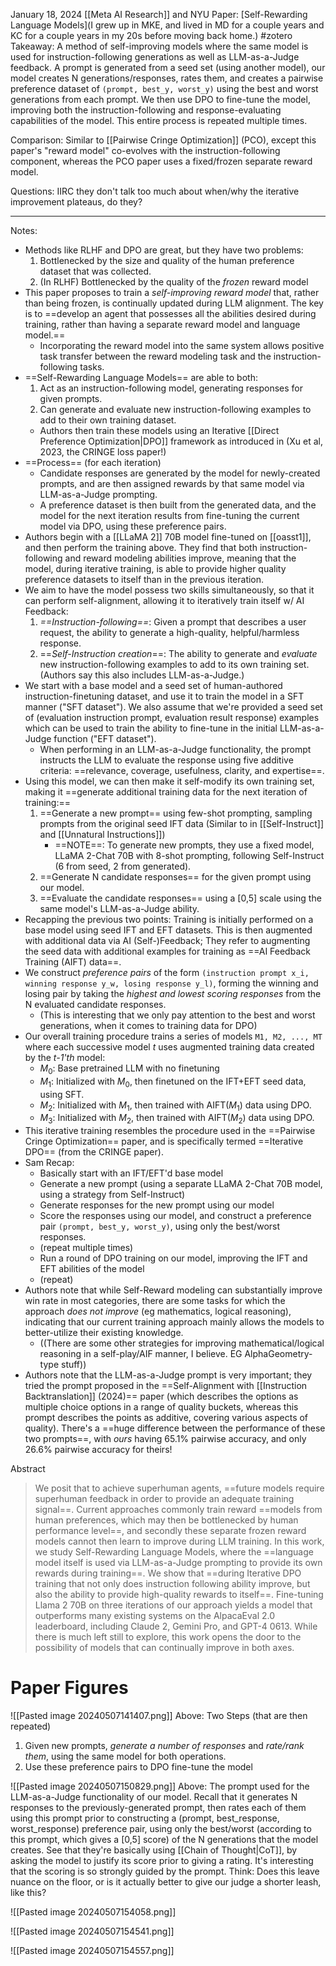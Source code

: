 January 18, 2024
[[Meta AI Research]] and NYU
Paper: [Self-Rewarding Language Models](I grew up in MKE, and lived in MD for a couple years and KC for a couple years in my 20s before moving back home.)
#zotero 
Takeaway: A method of self-improving models where the same model is used for instruction-following generations as well as LLM-as-a-Judge feedback. A prompt is generated from a seed set (using another model), our model creates N generations/responses, rates them, and creates a pairwise preference dataset of `(prompt, best_y, worst_y)` using the best and worst generations from each prompt. We then use DPO to fine-tune the model, improving both the instruction-following and response-evaluating capabilities of the model. This entire process is repeated multiple times.

Comparison: Similar to [[Pairwise Cringe Optimization]] (PCO), except this paper's "reward model" co-evolves with the instruction-following component, whereas the PCO paper uses a fixed/frozen separate reward model.

Questions: IIRC they don't talk too much about when/why the iterative improvement plateaus, do they? 

----

Notes:
- Methods like RLHF and DPO are great, but they have two problems:
	1. Bottlenecked by the size and quality of the human preference dataset that was collected.
	2. (In RLHF) Bottlenecked by the quality of the *frozen* reward model
- This paper proposes to train a *self-improving reward model* that, rather than being frozen, is continually updated during LLM alignment. The key is to ==develop an agent that possesses all the abilities desired during training, rather than having a separate reward model and language model.==
	- Incorporating the reward model into the same system allows positive task transfer between the reward modeling task and the instruction-following tasks.
- ==Self-Rewarding Language Models== are able to both:
	1. Act as an instruction-following model, generating responses for given prompts.
	2. Can generate and evaluate new instruction-following examples to add to their own training dataset.
	- Authors then train these models using an Iterative [[Direct Preference Optimization|DPO]] framework as introduced in (Xu et al, 2023, the CRINGE loss paper!)
- ==Process== (for each iteration)
	- Candidate responses are generated by the model for newly-created prompts, and are then assigned rewards by that same model via LLM-as-a-Judge prompting.
	- A preference dataset is then built from the generated data, and the model for the next iteration results from fine-tuning the current model via DPO, using these preference pairs.
- Authors begin with a [[LLaMA 2]] 70B model fine-tuned on [[oasst1]], and then perform the training above. They find that both instruction-following and reward modeling abilities improve, meaning that the model, during iterative training, is able to provide higher quality preference datasets to itself than in the previous iteration.
- We aim to have the model possess two skills simultaneously, so that it can perform self-alignment, allowing it to iteratively train itself w/ AI Feedback:
	1. *==Instruction-following==*: Given a prompt that describes a user request, the ability to generate a high-quality, helpful/harmless response.
	2. ==*Self-Instruction creation*==: The ability to generate and *evaluate* new instruction-following examples to add to its own training set.  (Authors say this also includes LLM-as-a-Judge.)
- We start with a base model and a seed set of human-authored instruction-finetuning dataset, and use it to train the model in a SFT manner ("SFT dataset"). We also assume that we're provided a seed set of (evaluation instruction prompt, evaluation result response) examples which can be used to train the ability to fine-tune in the initial LLM-as-a-Judge function ("EFT dataset").
	- When performing in an LLM-as-a-Judge functionality, the prompt instructs the LLM to evaluate the response using five additive criteria: ==relevance, coverage, usefulness, clarity, and expertise==.
- Using this model, we can then make it self-modify its own training set, making it ==generate additional training data for the next iteration of training:==
	1. ==Generate a new prompt== using few-shot prompting, sampling prompts from the original seed IFT data (Similar to in [[Self-Instruct]] and [[Unnatural Instructions]])
		- ==NOTE==: To generate new prompts, they use a fixed model, LLaMA 2-Chat 70B with 8-shot prompting, following Self-Instruct (6 from seed, 2 from generated).
	2. ==Generate N candidate responses== for the given prompt using our model.
	3. ==Evaluate the candidate responses== using a \[0,5\] scale using the same model's LLM-as-a-Judge ability.
- Recapping the previous two points: Training is initially performed on a base model using seed IFT and EFT datasets. This is then augmented with additional data via AI (Self-)Feedback; They refer to augmenting the seed data with additional examples for training as ==AI Feedback Training (AIFT) data==.
- We construct *preference pairs* of the form `(instruction prompt x_i, winning response y_w, losing response y_l)`, forming the winning and losing pair by taking the *highest and lowest scoring responses* from the N evaluated candidate responses.
	- (This is interesting that we only pay attention to the best and worst generations, when it comes to training data for DPO)
- Our overall training procedure trains a series of models `M1, M2, ..., MT` where each successive model *t* uses augmented training data created by the *t-1'th* model:
	- $M_0$: Base pretrained LLM with no finetuning 
	- $M_1$: Initialized with $M_0$, then finetuned on the IFT+EFT seed data, using SFT.
	- $M_2$: Initialized with $M_1$, then trained with AIFT($M_1$) data using DPO.
	- $M_3$: Initialized with $M_2$, then trained with AIFT($M_2$) data using DPO.
- This iterative training resembles the procedure used in the ==Pairwise Cringe Optimization== paper, and is specifically termed ==Iterative DPO== (from the CRINGE paper).
- Sam Recap:
	- Basically start with an IFT/EFT'd base model
	- Generate a new prompt (using a separate LLaMA 2-Chat 70B model, using a strategy from Self-Instruct)
	- Generate responses for the new prompt using our model
	- Score the responses using our model, and construct a preference pair `(prompt, best_y, worst_y)`, using only the best/worst responses.
	- (repeat multiple times)
	- Run a round of DPO training on our model, improving the IFT and EFT abilities of the model
	- (repeat)
- Authors note that while Self-Reward modeling can substantially improve win rate in most categories, there are some tasks for which the approach *does not improve* (eg mathematics, logical reasoning), indicating that our current training approach mainly allows the models to better-utilize their existing knowledge.
	- ((There are some other strategies for improving mathematical/logical reasoning in a self-play/AIF manner, I believe. EG AlphaGeometry-type stuff))
- Authors note that the LLM-as-a-Judge prompt is very important; they tried the prompt proposed in the ==Self-Alignment with [[Instruction Backtranslation]] (2024)== paper (which describes the options as multiple choice options in a range of quality buckets, whereas this prompt describes the points as additive, covering various aspects of quality). There's a ==huge difference between the performance of these two prompts==, with *ours* having 65.1% pairwise accuracy, and only 26.6% pairwise accuracy for theirs!

Abstract
> We posit that to achieve superhuman agents, ==future models require superhuman feedback in order to provide an adequate training signal==. Current approaches commonly train reward ==models from human preferences, which may then be bottlenecked by human performance level==, and secondly these separate frozen reward models cannot then learn to improve during LLM training. In this work, we study Self-Rewarding Language Models, where the ==language model itself is used via LLM-as-a-Judge prompting to provide its own rewards during training==. We show that ==during Iterative DPO training that not only does instruction following ability improve, but also the ability to provide high-quality rewards to itself==. Fine-tuning Llama 2 70B on three iterations of our approach yields a model that outperforms many existing systems on the AlpacaEval 2.0 leaderboard, including Claude 2, Gemini Pro, and GPT-4 0613. While there is much left still to explore, this work opens the door to the possibility of models that can continually improve in both axes.

# Paper Figures
![[Pasted image 20240507141407.png]]
Above: Two Steps (that are then repeated)
1. Given new prompts, *generate a number of responses* and *rate/rank them*, using the same model for both operations.
2. Use these preference pairs to DPO fine-tune the model

![[Pasted image 20240507150829.png]]
Above: The prompt used for the LLM-as-a-Judge functionality of our model. Recall that it generates N responses to the previously-generated prompt, then rates each of them using this prompt prior to constructing a (prompt, best_response, worst_response) preference pair, using only the best/worst (according to this prompt, which gives a \[0,5\] score) of the N generations that the model creates. See that they're basically using [[Chain of Thought|CoT]], by asking the model to justify its score prior to giving a rating. It's interesting that the scoring is so strongly guided by the prompt. Think: Does this leave nuance on the floor, or is it actually better to give our judge a shorter leash, like this?

![[Pasted image 20240507154058.png]]

![[Pasted image 20240507154541.png]]

![[Pasted image 20240507154557.png]]

